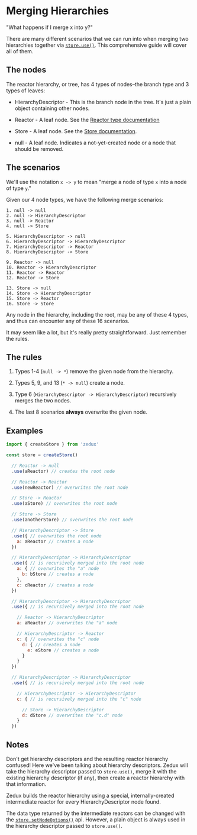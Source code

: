 # Merging Hierarchies

"What happens if I merge x into y?"

There are many different scenarios that we can run into when merging two hierarchies together via [`store.use()`](/docs/api/Store.md#storeuse). This comprehensive guide will cover all of them.

## The nodes

The reactor hierarchy, or tree, has 4 types of nodes&ndash;the branch type and 3 types of leaves:

- HierarchyDescriptor - This is the branch node in the tree. It's just a plain object containing other nodes.

- Reactor - A leaf node. See the [Reactor type documentation](/docs/types/Reactor.md)

- Store - A leaf node. See the [Store documentation](/docs/api/Store.md).

- null - A leaf node. Indicates a not-yet-created node or a node that should be removed.

## The scenarios

We'll use the notation `x -> y` to mean "merge a node of type `x` into a node of type `y`."

Given our 4 node types, we have the following merge scenarios:

```
1. null -> null
2. null -> HierarchyDescriptor
3. null -> Reactor
4. null -> Store

5. HierarchyDescriptor -> null
6. HierarchyDescriptor -> HierarchyDescriptor
7. HierarchyDescriptor -> Reactor
8. HierarchyDescriptor -> Store

9. Reactor -> null
10. Reactor -> HierarchyDescriptor
11. Reactor -> Reactor
12. Reactor -> Store

13. Store -> null
14. Store -> HierarchyDescriptor
15. Store -> Reactor
16. Store -> Store
```

Any node in the hierarchy, including the root, may be any of these 4 types, and thus can encounter any of these 16 scenarios.

It may seem like a lot, but it's really pretty straightforward. Just remember the rules.

## The rules

1. Types 1-4 (`null -> *`) remove the given node from the hierarchy.

2. Types 5, 9, and 13 (`* -> null`) create a node.

3. Type 6 (`HierarchyDescriptor -> HierarchyDescriptor`) recursively merges the two nodes.

4. The last 8 scenarios **always** overwrite the given node.

## Examples

```javascript
import { createStore } from 'zedux'

const store = createStore()

  // Reactor -> null
  .use(aReactor) // creates the root node

  // Reactor -> Reactor
  .use(newReactor) // overwrites the root node

  // Store -> Reactor
  .use(aStore) // overwrites the root node

  // Store -> Store
  .use(anotherStore) // overwrites the root node

  // HierarchyDescriptor -> Store
  .use({ // overwrites the root node
    a: aReactor // creates a node
  })

  // HierarchyDescriptor -> HierarchyDescriptor
  .use({ // is recursively merged into the root node
    a: { // overwrites the "a" node
      b: bStore // creates a node
    },
    c: cReactor // creates a node
  })

  // HierarchyDescriptor -> HierarchyDescriptor
  .use({ // is recursively merged into the root node

    // Reactor -> HierarchyDescriptor
    a: aReactor // overwrites the "a" node

    // HierarchyDescriptor -> Reactor
    c: { // overwrites the "c" node
      d: { // creates a node
        e: eStore // creates a node
      }
    }
  })

  // HierarchyDescriptor -> HierarchyDescriptor
  .use({ // is recursively merged into the root node

    // HierarchyDescriptor -> HierarchyDescriptor
    c: { // is recursively merged into the "c" node

      // Store -> HierarchyDescriptor
      d: dStore // overwrites the "c.d" node
    }
  })
```

## Notes

Don't get hierarchy descriptors and the resulting reactor hierarchy confused! Here we've been talking about hierarchy descriptors. Zedux will take the hierarchy descriptor passed to `store.use()`, merge it with the existing hierarchy descriptor (if any), then create a reactor hierarchy with that information.

Zedux builds the reactor hierarchy using a special, internally-created intermediate reactor for every HierarchyDescriptor node found.

The data type returned by the intermediate reactors can be changed with the [`store.setNodeOptions()`](/docs/guides/configuringTheHierarchy.md) api. However, a plain object is always used in the hierarchy descriptor passed to `store.use()`.
